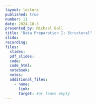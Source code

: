 ```yaml
---
layout: lecture
published: true
number: 11
date: 2024-10-3
presented_by: Michael Ball
title: "Data Preparation I: Structural"
slido:
recording:
files:
  slides:
  pdf_slides:
  code:
  code_html:
  notebook:
  notes:
  additional_files:
    - name:
      link:
      target: #or leave empty
---
```

